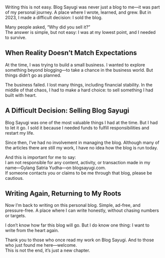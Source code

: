 Writing this is not easy. Blog Sayugi was never just a blog to me—it was part of my personal journey. A place where I wrote, learned, and grew. But in 2023, I made a difficult decision: I sold the blog.

Many people asked, “Why did you sell it?”  
The answer is simple, but not easy: I was at my lowest point, and I needed to survive.

## When Reality Doesn’t Match Expectations

At the time, I was trying to build a small business. I wanted to explore something beyond blogging—to take a chance in the business world. But things didn’t go as planned.

The business failed. I lost many things, including financial stability. In the middle of that chaos, I had to make a hard choice: to sell something I had built with heart.

## A Difficult Decision: Selling Blog Sayugi

Blog Sayugi was one of the most valuable things I had at the time. But I had to let it go. I sold it because I needed funds to fulfill responsibilities and restart my life.

Since then, I’ve had no involvement in managing the blog. Although many of the articles there are still my work, I have no idea how the blog is run today.

And this is important for me to say:  
I am not responsible for any content, activity, or transaction made in my name—Gylang Satria Yudha—on blogsayugi.com.  
If someone contacts you or claims to be me through that blog, please be cautious.

## Writing Again, Returning to My Roots

Now I’m back to writing on this personal blog. Simple, ad-free, and pressure-free. A place where I can write honestly, without chasing numbers or targets.

I don’t know how far this blog will go. But I do know one thing: I want to write from the heart again.

Thank you to those who once read my work on Blog Sayugi. And to those who just found me here—welcome.  
This is not the end, it’s just a new chapter.